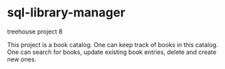 # sql-library-manager
treehouse project 8

This project is a book catalog. One can keep track of books in this catalog. One can search for books, update existing book entries, delete and create new ones. 
